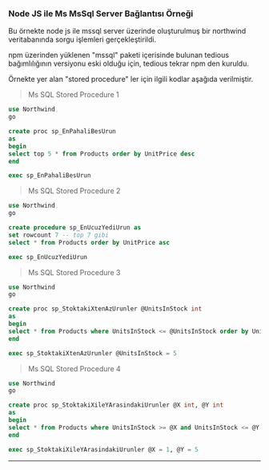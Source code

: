 ### Node JS ile Ms MsSql Server Bağlantısı Örneği

Bu örnekte node js ile mssql server üzerinde oluşturulmuş bir northwind veritabanında sorgu işlemleri gerçekleştirildi.

npm üzerinden yüklenen "mssql" paketi içerisinde bulunan tedious bağımlılığının versiyonu eski olduğu için, tedious tekrar npm den kuruldu.

Örnekte yer alan "stored procedure" ler için ilgili kodlar aşağıda verilmiştir.
>Ms SQL Stored Procedure 1

```SQL
use Northwind
go

create proc sp_EnPahaliBesUrun
as
begin
select top 5 * from Products order by UnitPrice desc
end

exec sp_EnPahaliBesUrun
```
>Ms SQL Stored Procedure 2

```SQL
use Northwind
go

create procedure sp_EnUcuzYediUrun as
set rowcount 7 -- top 7 gibi 
select * from Products order by UnitPrice asc

exec sp_EnUcuzYediUrun
```

>Ms SQL Stored Procedure 3

```SQL
use Northwind
go

create proc sp_StoktakiXtenAzUrunler @UnitsInStock int
as
begin
select * from Products where UnitsInStock <= @UnitsInStock order by UnitsInStock
end

exec sp_StoktakiXtenAzUrunler @UnitsInStock = 5
```

>Ms SQL Stored Procedure 4

```SQL
use Northwind
go

create proc sp_StoktakiXileYArasindakiUrunler @X int, @Y int
as
begin
select * from Products where UnitsInStock >= @X and UnitsInStock <= @Y order by UnitsInStock
end

exec sp_StoktakiXileYArasindakiUrunler @X = 1, @Y = 5
```

------------


